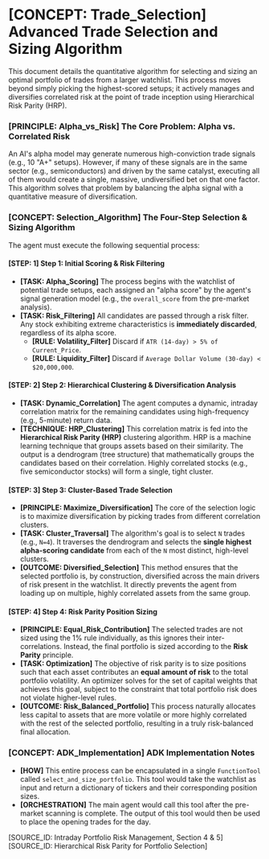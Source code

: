 # [CONCEPT: Trade_Selection] Advanced Trade Selection and Sizing Algorithm

This document details the quantitative algorithm for selecting and sizing an optimal portfolio of trades from a larger watchlist. This process moves beyond simply picking the highest-scored setups; it actively manages and diversifies correlated risk at the point of trade inception using Hierarchical Risk Parity (HRP).

### [PRINCIPLE: Alpha_vs_Risk] The Core Problem: Alpha vs. Correlated Risk

An AI's alpha model may generate numerous high-conviction trade signals (e.g., 10 "A+" setups). However, if many of these signals are in the same sector (e.g., semiconductors) and driven by the same catalyst, executing all of them would create a single, massive, undiversified bet on that one factor. This algorithm solves that problem by balancing the alpha signal with a quantitative measure of diversification.

### [CONCEPT: Selection_Algorithm] The Four-Step Selection & Sizing Algorithm

The agent must execute the following sequential process:

#### [STEP: 1] Step 1: Initial Scoring & Risk Filtering

- **[TASK: Alpha_Scoring]** The process begins with the watchlist of potential trade setups, each assigned an "alpha score" by the agent's signal generation model (e.g., the `overall_score` from the pre-market analysis).
- **[TASK: Risk_Filtering]** All candidates are passed through a risk filter. Any stock exhibiting extreme characteristics is **immediately discarded**, regardless of its alpha score.
  - **[RULE: Volatility_Filter]** Discard if `ATR (14-day) > 5% of Current_Price`.
  - **[RULE: Liquidity_Filter]** Discard if `Average Dollar Volume (30-day) < $20,000,000`.

#### [STEP: 2] Step 2: Hierarchical Clustering & Diversification Analysis

- **[TASK: Dynamic_Correlation]** The agent computes a dynamic, intraday correlation matrix for the remaining candidates using high-frequency (e.g., 5-minute) return data.
- **[TECHNIQUE: HRP_Clustering]** This correlation matrix is fed into the **Hierarchical Risk Parity (HRP)** clustering algorithm. HRP is a machine learning technique that groups assets based on their similarity. The output is a dendrogram (tree structure) that mathematically groups the candidates based on their correlation. Highly correlated stocks (e.g., five semiconductor stocks) will form a single, tight cluster.

#### [STEP: 3] Step 3: Cluster-Based Trade Selection

- **[PRINCIPLE: Maximize_Diversification]** The core of the selection logic is to maximize diversification by picking trades from different correlation clusters.
- **[TASK: Cluster_Traversal]** The algorithm's goal is to select `N` trades (e.g., `N=4`). It traverses the dendrogram and selects the **single highest alpha-scoring candidate** from each of the `N` most distinct, high-level clusters.
- **[OUTCOME: Diversified_Selection]** This method ensures that the selected portfolio is, by construction, diversified across the main drivers of risk present in the watchlist. It directly prevents the agent from loading up on multiple, highly correlated assets from the same group.

#### [STEP: 4] Step 4: Risk Parity Position Sizing

- **[PRINCIPLE: Equal_Risk_Contribution]** The selected trades are not sized using the 1% rule individually, as this ignores their inter-correlations. Instead, the final portfolio is sized according to the **Risk Parity** principle.
- **[TASK: Optimization]** The objective of risk parity is to size positions such that each asset contributes an **equal amount of risk** to the total portfolio volatility. An optimizer solves for the set of capital weights that achieves this goal, subject to the constraint that total portfolio risk does not violate higher-level rules.
- **[OUTCOME: Risk_Balanced_Portfolio]** This process naturally allocates less capital to assets that are more volatile or more highly correlated with the rest of the selected portfolio, resulting in a truly risk-balanced final allocation.

### [CONCEPT: ADK_Implementation] ADK Implementation Notes

- **[HOW]** This entire process can be encapsulated in a single `FunctionTool` called `select_and_size_portfolio`. This tool would take the watchlist as input and return a dictionary of tickers and their corresponding position sizes.
- **[ORCHESTRATION]** The main agent would call this tool after the pre-market scanning is complete. The output of this tool would then be used to place the opening trades for the day.

[SOURCE_ID: Intraday Portfolio Risk Management, Section 4 & 5]
[SOURCE_ID: Hierarchical Risk Parity for Portfolio Selection]